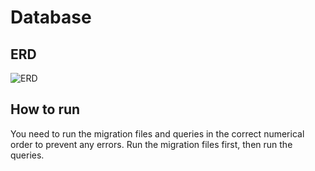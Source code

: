 # Database

## ERD

![ERD](/.github/assets/erd.png)

## How to run

You need to run the migration files and queries in the correct numerical order to prevent any errors. Run the migration files first, then run the queries.
